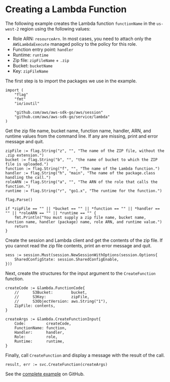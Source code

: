# Creating a Lambda Function<a name="lambda-go-example-create-function"></a>

The following example creates the Lambda function `functionName` in the `us-west-2` region using the following values:
+ Role ARN: `resourceArn`\. In most cases, you need to attach only the `AWSLambdaExecute` managed policy to the policy for this role\.
+ Function entry point: `handler` 
+ Runtime: `runtime` 
+ Zip file: `zipFileName` \+ `.zip` 
+ Bucket: `bucketName` 
+ Key: `zipFileName` 

The first step is to import the packages we use in the example\.

```
import (
    "flag"
    "fmt"
    "io/ioutil"

    "github.com/aws/aws-sdk-go/aws/session"
    "github.com/aws/aws-sdk-go/service/lambda"
)
```

Get the zip file name, bucket name, function name, handler, ARN, and runtime values from the command line\. If any are missing, print and error message and quit\.

```
zipFile := flag.String("z", "", "The name of the ZIP file, without the .zip extension.")
bucket := flag.String("b", "", "the name of bucket to which the ZIP file is uploaded.")
function := flag.String("f", "", "The name of the Lambda function.")
handler := flag.String("h", "main", "The name of the package.class handling the call.")
roleARN := flag.String("a", "", "The ARN of the role that calls the function.")
runtime := flag.String("r", "go1.x", "The runtime for the function.")

flag.Parse()

if *zipFile == "" || *bucket == "" || *function == "" || *handler == "" || *roleARN == "" || *runtime == "" {
    fmt.Println("You must supply a zip file name, bucket name, function name, handler (package) name, role ARN, and runtime value.")
    return
}
```

Create the session and Lambda client and get the contents of the zip file\. If you cannot read the zip file contents, print an error message and quit\.

```
sess := session.Must(session.NewSessionWithOptions(session.Options{
    SharedConfigState: session.SharedConfigEnable,
}))
```

Next, create the structures for the input argument to the `CreateFunction` function\.

```
createCode := &lambda.FunctionCode{
    //      S3Bucket:        bucket,
    //      S3Key:           zipFile,
    //      S3ObjectVersion: aws.String("1"),
    ZipFile: contents,
}

createArgs := &lambda.CreateFunctionInput{
    Code:         createCode,
    FunctionName: function,
    Handler:      handler,
    Role:         role,
    Runtime:      runtime,
}
```

Finally, call `CreateFunction` and display a message with the result of the call\.

```
result, err := svc.CreateFunction(createArgs)
```

See the [complete example](https://github.com/awsdocs/aws-doc-sdk-examples/blob/master/go/example_code/lambda/aws-go-sdk-lambda-example-create-function.go) on GitHub\.